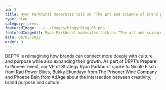 ```yaml
---
id: 3
title: Ryan Parkhurst moderates talk on “The art and science of brand purpose and creativity
type: blog
category: press
featuredImage: ../../images/blogs/blog-03.png
featuredImageAlt: Ryan Parkhurst moderates talk on “The art and science of brand purpose and creativity
date: 06/05/2023
order: 3
---
```

DEPT® is reimagining how brands can connect more deeply with culture and purpose while also expanding their growth. As part of DEPT’s Prepare to Pioneer event, our VP of Strategy Ryan Parkhurst spoke to Nicole Fisch from Rad Power Bikes, Bukky Ekundayo from The Prisoner Wine Company and Phoebe Bain from AdAge about the intersection between creativity, brand purpose and culture.

